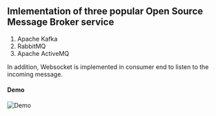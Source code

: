 ## Imlementation of three popular Open Source Message Broker service
1. Apache Kafka 
1. RabbitMQ
1. Apache ActiveMQ

In addition, Websocket is implemented in consumer end to listen to the incoming message.

#### Demo
![Demo](assets/demo.gif?raw=true)
